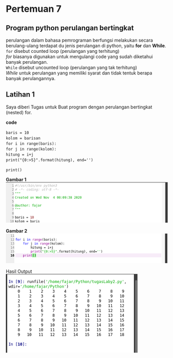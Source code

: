 # Pertemuan 7


## Program python perulangan bertingkat

perulangan dalam bahasa pemrograman berfungsi melakukan secara berulang-ulang terdapat du jenis perulangan di python, yaitu **for** dan **While**. <br>
`for` disebut counted loop (perulangan yang terhitung)<br>
*for* biasanya digunakan untuk mengulangi code yang sudah diketahui banyak perulangan.<br>
`While` disebut uncounted loop (perulangan yang tak terhitung)<br>
*While* untuk perulangan yang memiliki syarat dan tidak tentuk berapa banyak perulangannya.



## Latihan 1
  Saya diberi Tugas untuk Buat program dengan perulangan bertingkat (nested) for.

**code**

`baris = 10`<br>
`kolom = barisan`<br>
    `for i in range(baris):`<br>
       `for j in range(kolom):`<br>
    `hitung = i+j`<br>
    `print("{0:>5}".format(hitung), end='')`<br>

`print()`



**Gambar 1**
![01.png](/gambar1/01.png)

**Gambar 2**
![02.png](/gambar1/02.png)


Hasil Output<br> 
![03.png](/gambar1/03.png)




